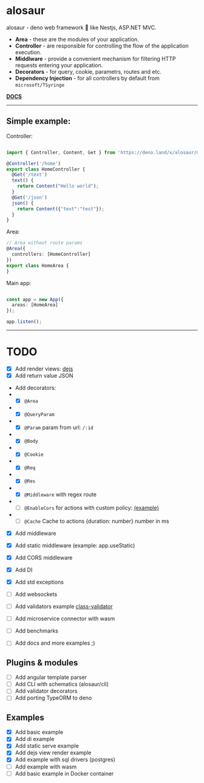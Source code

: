 # alosaur

alosaur - deno web framework 🦖 like Nestjs, ASP.NET MVC.


- **Area** - these are the modules of your application.
- **Controller** - are responsible for controlling the flow of the application execution.
- **Middlware** - provide a convenient mechanism for filtering HTTP requests entering your application.
- **Decorators** - for query, cookie, parametrs, routes and etc.
- **Dependency Injection** - for all controllers by default from `microsoft/TSyringe`


**[DOCS](/docs)**

---
## Simple example:

Controller:
```typescript

import { Controller, Content, Get } from 'https://deno.land/x/alosaur/mod.ts'

@Controller('/home')
export class HomeController {
  @Get('/text')
  text() {
    return Content("Hello world");
  }
  @Get('/json')
  json() {
    return Content({"text":"test"});
  }
}
```

Area:
```ts
// Area without route params
@Area({
  controllers: [HomeController]
})
export class HomeArea {
}

```


Main app:
```ts

const app = new App({
  areas: [HomeArea]
});

app.listen();

```

---

# TODO

* [x] Add render views: [dejs](https://github.com/syumai/dejs)
* [x] Add return value JSON
* Add decorators:
* * [x] `@Area`
* * [x] `@QueryParam`
* * [x] `@Param` param from url: `/:id`
* * [x] `@Body`
* * [x] `@Cookie`
* * [x] `@Req`
* * [x] `@Res`
* * [x] `@Middleware` with regex route
* * [ ] `@EnableCors` for actions with custom policy: [(example)](https://docs.microsoft.com/ru-ru/aspnet/core/security/cors?view=aspnetcore-2.2#enable-cors-with-attributes)
* * [ ] `@Cache` Cache to actions {duration: number} number in ms
* [x] Add middleware
* [x] Add static middleware (example: app.useStatic)
* [x] Add CORS middleware
* [x] Add DI
* [x] Add std exceptions
* [ ] Add websockets
* [ ] Add validators example [class-validator](https://github.com/typestack/class-validator)
* [ ] Add microservice connector with wasm
* [ ] Add benchmarks
* [ ] Add docs and more examples ;)


## Plugins & modules

* [ ] Add angular template parser
* [ ] Add CLI with schematics (alosaur/cli)
* [ ] Add validator decorators
* [ ] Add porting TypeORM to deno

## Examples

* [x] Add basic example
* [x] Add di example
* [x] Add static serve example
* [x] Add dejs view render example
* [x] Add example with sql drivers (postgres)
* [ ] Add example with wasm
* [ ] Add basic example in Docker container 